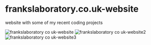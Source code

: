 # frankslaboratory.co.uk-website
website with some of my recent coding projects

![frankslaboratory co uk-website](https://user-images.githubusercontent.com/40566364/46089371-9ac6f300-c1ae-11e8-9a93-820abb78130c.jpg)
![frankslaboratory co uk-website2](https://user-images.githubusercontent.com/40566364/46089526-01e4a780-c1af-11e8-9277-c1bdc1da24bc.jpg)
![frankslaboratory co uk-website3](https://user-images.githubusercontent.com/40566364/46089577-22acfd00-c1af-11e8-85f0-4d513556bd40.jpg)

